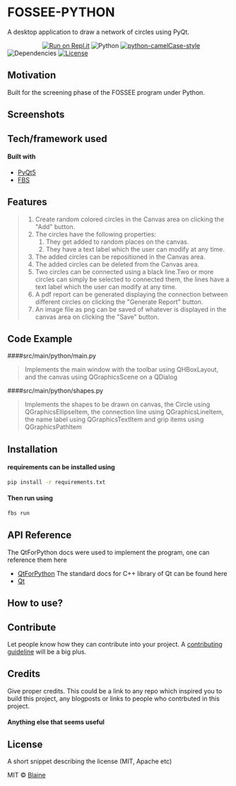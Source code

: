 # FOSSEE-PYTHON ##
A desktop application to draw a network of circles using PyQt.

&nbsp;&nbsp;&nbsp;&nbsp;&nbsp;&nbsp;&nbsp;&nbsp;&nbsp;&nbsp;&nbsp;&nbsp;&nbsp;&nbsp;&nbsp;&nbsp;&nbsp;&nbsp;&nbsp;
[![Run on Repl.it](https://repl.it/badge/github/Blakeinstein/Circle-Network)](https://repl.it/github/Blakeinstein/Circle-Network)
![Python](https://img.shields.io/badge/python-v3.6+-blue.svg)
[![python-camelCase-style](https://img.shields.io/badge/code%20style-camelCase-brightgreen.svg?style=flat)](https://wiki.c2.com/?CamelCase)
![Dependencies](https://img.shields.io/badge/dependencies-up%20to%20date-brightgreen.svg)
[![License](https://img.shields.io/badge/license-MIT-blue.svg)](https://opensource.org/licenses/MIT)

## Motivation
Built for the screening phase of the FOSSEE program under Python.
 
## Screenshots

## Tech/framework used

#### Built with
- [PyQt5](https://www.riverbankcomputing.com/software/pyqt/)
- [FBS](https://build-system.fman.io/)

## Features ####
> 1. Create random colored circles in the Canvas area on clicking the "Add" button.
> 2. The circles have the following properties:
>    1. They get added to random places on the canvas.
>    2. They have a text label which the user can modify at any time.
> 3. The added circles can be repositioned in the Canvas area.
> 4. The added circles can be deleted from the Canvas area.
> 5. Two circles can be connected using a black line.Two or more circles can simply be selected to connected them, the lines have a text label which the user can modify at any time.
> 6. A pdf report can be generated displaying the connection between different circles on clicking the "Generate Report" button.
> 7. An image file as png can be saved of whatever is displayed in the canvas area on clicking the "Save" button.

## Code Example #

####src/main/python/main.py
> Implements the main window with the toolbar using QHBoxLayout, and the canvas using QGraphicsScene on a QDialog

####src/main/python/shapes.py
> Implements the shapes to be drawn on canvas, the Circle using QGraphicsEllipseItem, the connection line using QGraphicsLineItem, the name label using QGraphicsTextItem and grip items using QGraphicsPathItem

## Installation

#### requirements can be installed using ##
```bash
pip install -r requirements.txt
```
#### Then run using
```bash
fbs run
```
## API Reference

The QtForPython docs were used to implement the program, one can reference them here 
- [QtForPython](https://doc.qt.io/qtforpython/contents.html)
The standard docs for C++ library of Qt can be found here
- [Qt](https://doc.qt.io/)

## How to use?


## Contribute

Let people know how they can contribute into your project. A [contributing guideline](https://github.com/zulip/zulip-electron/blob/master/CONTRIBUTING.md) will be a big plus.

## Credits
Give proper credits. This could be a link to any repo which inspired you to build this project, any blogposts or links to people who contrbuted in this project. 

#### Anything else that seems useful

## License
A short snippet describing the license (MIT, Apache etc)

MIT © [Blaine](https://github.com/Blakeinstein/)